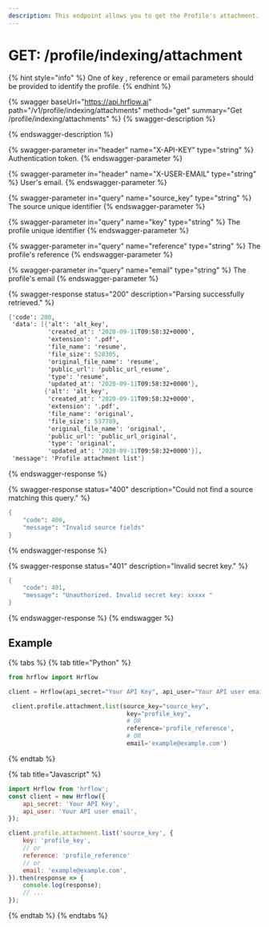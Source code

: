 ```yaml
---
description: This endpoint allows you to get the Profile's attachment.
---
```


# GET: /profile/indexing/attachment

{% hint style="info" %}
One of key , reference or email parameters should be provided to identify the profile.
{% endhint %}

{% swagger baseUrl="https://api.hrflow.ai" path="/v1/profile/indexing/attachments" method="get" summary="Get /profile/indexing/attachments" %}
{% swagger-description %}

{% endswagger-description %}

{% swagger-parameter in="header" name="X-API-KEY" type="string" %}
Authentication token.
{% endswagger-parameter %}

{% swagger-parameter in="header" name="X-USER-EMAIL" type="string" %}
User's email.
{% endswagger-parameter %}

{% swagger-parameter in="query" name="source_key" type="string" %}
The source unique identifier
{% endswagger-parameter %}

{% swagger-parameter in="query" name="key" type="string" %}
The profile unique identifier
{% endswagger-parameter %}

{% swagger-parameter in="query" name="reference" type="string" %}
The profile's reference
{% endswagger-parameter %}

{% swagger-parameter in="query" name="email" type="string" %}
The profile's email
{% endswagger-parameter %}

{% swagger-response status="200" description="Parsing successfully retrieved." %}
```scheme
{'code': 200,
 'data': [{'alt': 'alt_key',
           'created_at': '2020-09-11T09:58:32+0000',
           'extension': '.pdf',
           'file_name': 'resume',
           'file_size': 528305,
           'original_file_name': 'resume',
           'public_url': 'public_url_resume',
           'type': 'resume',
           'updated_at': '2020-09-11T09:58:32+0000'},
          {'alt': 'alt_key',
           'created_at': '2020-09-11T09:58:32+0000',
           'extension': '.pdf',
           'file_name': 'original',
           'file_size': 537789,
           'original_file_name': 'original',
           'public_url': 'public_url_original',
           'type': 'original',
           'updated_at': '2020-09-11T09:58:32+0000'}],
 'message': 'Profile attachment list'}
```
{% endswagger-response %}

{% swagger-response status="400" description="Could not find a source matching this query." %}
```scheme
{
    "code": 400,
    "message": "Invalid source fields"
}
```
{% endswagger-response %}

{% swagger-response status="401" description="Invalid secret key." %}
```scheme
{
    "code": 401,
    "message": "Unauthorized. Invalid secret key: xxxxx "
}
```
{% endswagger-response %}
{% endswagger %}

## Example

{% tabs %}
{% tab title="Python" %}
```python
from hrflow import Hrflow

client = Hrflow(api_secret="Your API Key", api_user="Your API user email")

 client.profile.attachment.list(source_key="source_key",
                                 key="profile_key",
                                 # OR
                                 reference='profile_reference',
                                 # OR
                                 email='example@example.com')
```
{% endtab %}

{% tab title="Javascript" %}
```javascript
import Hrflow from 'hrflow';
const client = new Hrflow({
    api_secret: 'Your API Key',
    api_user: 'Your API user email',
});

client.profile.attachment.list('source_key', {
    key: 'profile_key',
    // or
    reference: 'profile_reference'
    // or
    email: 'example@example.com',   
}).then(response => {
    console.log(response);
    // ...
});
```
{% endtab %}
{% endtabs %}
